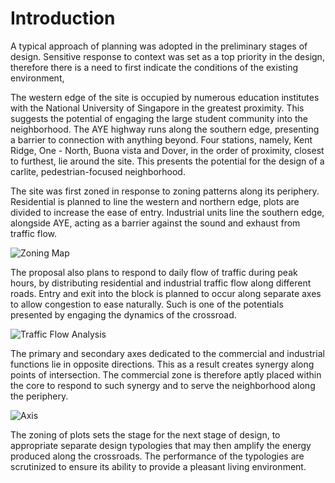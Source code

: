 # Introduction

A typical approach of planning was adopted in the preliminary stages of design. Sensitive response to context was set as a top priority in the design, therefore there is a need to first indicate the conditions of the existing environment, 

The western edge of the site is occupied by numerous education institutes with the National University of Singapore in the greatest proximity. This suggests the potential of engaging the large student community into the neighborhood. The AYE highway runs along the southern edge, presenting a barrier to connection with anything beyond. Four stations, namely, Kent Ridge, One - North, Buona vista and Dover, in the order of proximity, closest to furthest, lie around the site. This presents the potential for the design of a carlite, pedestrian-focused neighborhood. 

The site was first zoned in response to zoning patterns along its periphery. Residential is planned to line the western and northern edge, plots are divided to increase the ease of entry. Industrial units line the southern edge, alongside AYE, acting as a barrier against the sound and exhaust from traffic flow.

![Zoning Map](imgs/zoning.jpg)

The proposal also plans to respond to daily flow of traffic during peak hours, by distributing residential and industrial traffic flow along different roads. Entry and exit into the block is planned to occur along separate axes to allow congestion to ease naturally. Such is one of the potentials presented by engaging the dynamics of the crossroad.

![Traffic Flow Analysis](imgs/traffic.jpg)

The primary and secondary axes dedicated to the commercial and industrial functions lie in opposite directions. This as a result creates synergy along points of intersection. The commercial zone is therefore aptly placed within the core to respond to such synergy and to serve the neighborhood along the periphery.

![Axis](imgs/axis.jpg)

The zoning of plots sets the stage for the next stage of design, to appropriate separate design typologies that may then amplify the energy produced along the crossroads. The performance of the typologies are scrutinized to ensure its ability to provide a pleasant living environment.
